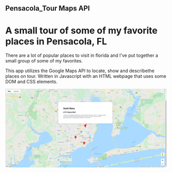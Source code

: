 ## Pensacola_Tour Maps API
# A small tour of some of my favorite places in Pensacola, FL

There are a lot of popular places to visit in florida and I've put together a small group of some of my favorites.

This app utilizes the Google Maps API to locate, show and describethe places on tour. Written in Javascript with an HTML webpage that uses some DOM and CSS elements.

![screenshot](/Screenshot.png)

